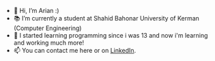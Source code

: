 - 👋 Hi, I’m Arian :)
- 📚 I’m currently a student at Shahid Bahonar University of Kerman (Computer Engineering)
- 🌱 I started learning programming since i was 13 and now i'm learning and working much more!
- 📫 You can contact me here or on <a href="https://www.linkedin.com/in/arian-az">LinkedIn</a>.

<!---
Arian-Az/Arian-Az is a ✨ special ✨ repository because its `README.md` (this file) appears on your GitHub profile.
You can click the Preview link to take a look at your changes.
--->
